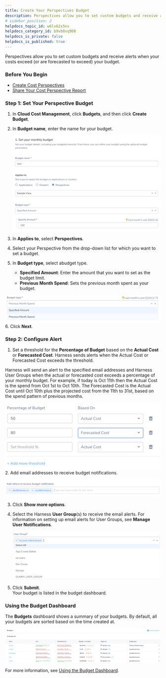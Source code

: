 ```yaml
---
title: Create Your Perspectives Budget
description: Perspectives allow you to set custom budgets and receive alerts when your costs exceed (or are forecasted to exceed) your budget.
# sidebar_position: 2
helpdocs_topic_id: w6lx62x5vv
helpdocs_category_id: b9vb8vq908
helpdocs_is_private: false
helpdocs_is_published: true
---
```


Perspectives allow you to set custom budgets and receive alerts when your costs exceed (or are forecasted to exceed) your budget.


### Before You Begin

* [Create Cost Perspectives](/docs/first-gen/cloud-cost-management/ccm-perspectives/perspectives.md)
* [Share Your Cost Perspective Report](/docs/first-gen/cloud-cost-management/ccm-perspectives/share-report-in-cost-perspectives.md)

### Step 1: Set Your Perspective Budget

1. In **Cloud Cost Management**, click **Budgets**, and then click **Create Budget**.
2. In **Budget name**, enter the name for your budget.
   
     ![](./static/create-your-perspectives-budget-22.png)
3. In **Applies to**, select **Perspectives**.
4. Select your Perspective from the drop-down list for which you want to set a budget.
5. In **Budget type**, select abudget type.
	* **Specified Amount**: Enter the amount that you want to set as the budget limit.
	* **Previous Month Spend**: Sets the previous month spent as your budget.
  
  ![](./static/create-your-perspectives-budget-23.png)
6. Click **Next**.

### Step 2: Configure Alert

1. Set a threshold for the **Percentage of Budget** based on the **Actual Cost** or **Forecasted Cost**. Harness sends alerts when the Actual Cost or Forecasted Cost exceeds the threshold.  
  
Harness will send an alert to the specified email addresses and Harness User Groups when the actual or forecasted cost exceeds a percentage of your monthly budget. For example, if today is Oct 11th then the Actual Cost is the spend from Oct 1st to Oct 10th. The Forecasted Cost is the Actual Cost until Oct 10th plus the projected cost from the 11th to 31st, based on the spend pattern of previous months.

  ![](./static/create-your-perspectives-budget-25.png)
2. Add email addresses to receive budget notifications.
   
![](./static/create-your-perspectives-budget-26.png)

3. Click **Show more options**.
4. Select the Harness **User Group**(s) to receive the email alerts. For information on setting up email alerts for User Groups, see **Manage User Notifications**.
   
     ![](./static/create-your-perspectives-budget-27.png)
5. Click **Submit**.  
Your budget is listed in the budget dashboard.

### Using the Budget Dashboard

The **Budgets** dashboard shows a summary of your budgets. By default, all your budgets are sorted based on the time created at.

![](./static/create-your-perspectives-budget-28.png)

For more information, see [Using the Budget Dashboard](/docs/first-gen/cloud-cost-management/ccm-budgets/create-a-budget.md#using-the-budget-dashboard).


